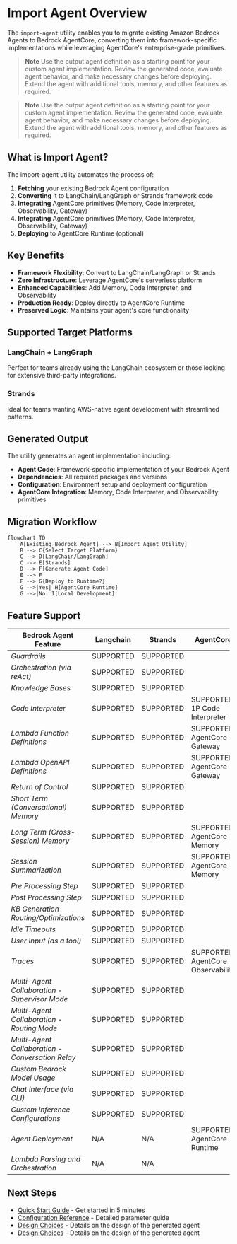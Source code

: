 # Import Agent Overview

The `import-agent` utility enables you to migrate existing Amazon Bedrock Agents to Bedrock AgentCore, converting them into framework-specific implementations while leveraging AgentCore's enterprise-grade primitives.

> **Note**
> Use the output agent definition as a starting point for your custom agent implementation.
> Review the generated code, evaluate agent behavior, and make necessary changes before deploying.
> Extend the agent with additional tools, memory, and other features as required.

> **Note**
> Use the output agent definition as a starting point for your custom agent implementation.
> Review the generated code, evaluate agent behavior, and make necessary changes before deploying.
> Extend the agent with additional tools, memory, and other features as required.

## What is Import Agent?

The import-agent utility automates the process of:

1. **Fetching** your existing Bedrock Agent configuration
2. **Converting** it to LangChain/LangGraph or Strands framework code
3. **Integrating** AgentCore primitives (Memory, Code Interpreter, Observability, Gateway)
3. **Integrating** AgentCore primitives (Memory, Code Interpreter, Observability, Gateway)
4. **Deploying** to AgentCore Runtime (optional)

## Key Benefits

- **Framework Flexibility**: Convert to LangChain/LangGraph or Strands
- **Zero Infrastructure**: Leverage AgentCore's serverless platform
- **Enhanced Capabilities**: Add Memory, Code Interpreter, and Observability
- **Production Ready**: Deploy directly to AgentCore Runtime
- **Preserved Logic**: Maintains your agent's core functionality

## Supported Target Platforms

### LangChain + LangGraph
Perfect for teams already using the LangChain ecosystem or those looking for extensive third-party integrations.

### Strands
Ideal for teams wanting AWS-native agent development with streamlined patterns.

## Generated Output

The utility generates an agent implementation including:

- **Agent Code**: Framework-specific implementation of your Bedrock Agent
- **Dependencies**: All required packages and versions
- **Configuration**: Environment setup and deployment configuration
- **AgentCore Integration**: Memory, Code Interpreter, and Observability primitives

## Migration Workflow

```mermaid
flowchart TD
    A[Existing Bedrock Agent] --> B[Import Agent Utility]
    B --> C{Select Target Platform}
    C --> D[LangChain/LangGraph]
    C --> E[Strands]
    D --> F[Generate Agent Code]
    E --> F
    F --> G{Deploy to Runtime?}
    G -->|Yes| H[AgentCore Runtime]
    G -->|No| I[Local Development]
```

## Feature Support


| Bedrock Agent Feature                               | Langchain | Strands | AgentCore               |
|-----------------------------------------------------|-------------------------------------|----------------------------------|--------------------------------------------------|
| *Guardrails*                                        | SUPPORTED                            | SUPPORTED                         |                                                  |
| *Orchestration (via reAct)*                         | SUPPORTED                            | SUPPORTED                         |                                                  |
| *Knowledge Bases*                                   | SUPPORTED                            | SUPPORTED                         |                                                  |
| *Code Interpreter*                                  | SUPPORTED                            | SUPPORTED                         | SUPPORTED: 1P Code Interpreter                    |
| *Lambda Function Definitions*                       | SUPPORTED                            | SUPPORTED                         | SUPPORTED: AgentCore Gateway                  |
| *Lambda OpenAPI Definitions*                        | SUPPORTED                            | SUPPORTED                         | SUPPORTED: AgentCore Gateway                  |
| *Return of Control*                                 | SUPPORTED                            | SUPPORTED                         |                                                  |
| *Short Term (Conversational) Memory*                | SUPPORTED                            | SUPPORTED                         |                                                  |
| *Long Term (Cross-Session) Memory*                  | SUPPORTED                            | SUPPORTED                         | SUPPORTED: AgentCore Memory                      |
| *Session Summarization*                             | SUPPORTED                            | SUPPORTED                         | SUPPORTED: AgentCore Memory                      |
| *Pre Processing Step*                               | SUPPORTED                            | SUPPORTED                         |                                                  |
| *Post Processing Step*                              | SUPPORTED                            | SUPPORTED                         |                                                  |
| *KB Generation Routing/Optimizations*               | SUPPORTED                            | SUPPORTED                         |                                                  |
| *Idle Timeouts*                                     | SUPPORTED                            | SUPPORTED                         |                                                  |
| *User Input (as a tool)*                            | SUPPORTED                            | SUPPORTED                         |                                                  |
| *Traces*                                            | SUPPORTED                            | SUPPORTED                         | SUPPORTED: AgentCore Observability               |
| *Multi-Agent Collaboration - Supervisor Mode*       | SUPPORTED                            | SUPPORTED                         |                                                  |
| *Multi-Agent Collaboration - Routing Mode*          | SUPPORTED                            | SUPPORTED                         |                                                  |
| *Multi-Agent Collaboration - Conversation Relay*    | SUPPORTED                            | SUPPORTED                         |                                                  |
| *Custom Bedrock Model Usage*                        | SUPPORTED                            | SUPPORTED                         |                                                  |
| *Chat Interface (via CLI)*                          | SUPPORTED                            | SUPPORTED                         |                                                  |
| *Custom Inference Configurations*                   | SUPPORTED                            | SUPPORTED                         |                                                  |
| *Agent Deployment*                                  | N/A                                  | N/A                              | SUPPORTED: AgentCore Runtime                     |
| *Lambda Parsing and Orchestration*                  | N/A                                  | N/A                              |                                                  |


## Next Steps

- [Quick Start Guide](quickstart.md) - Get started in 5 minutes
- [Configuration Reference](configuration.md) - Detailed parameter guide
- [Design Choices](design.md) - Details on the design of the generated agent
- [Design Choices](design.md) - Details on the design of the generated agent
